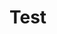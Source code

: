 # Test
<script src='//vizor.io/static/scripts/vizor-360-embed.js' data-vizorurl='//vizor.io/embed/ljhenry62/vr-training'></script>
